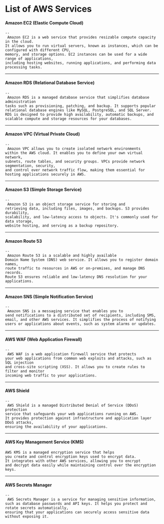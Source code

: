 # List of AWS Services


#### **Amazon EC2 (Elastic Compute Cloud)**
```
--
 Amazon EC2 is a web service that provides resizable compute capacity in the cloud. 
It allows you to run virtual servers, known as instances, which can be configured with different CPU, 
memory, and storage options. EC2 instances can be used for a wide range of applications, 
including hosting websites, running applications, and performing data processing tasks.
```
---

#### **Amazon RDS (Relational Database Service)**
```
--
 Amazon RDS is a managed database service that simplifies database administration 
tasks such as provisioning, patching, and backup. It supports popular 
relational database engines like MySQL, PostgreSQL, and SQL Server. 
RDS is designed to provide high availability, automatic backups, and 
scalable compute and storage resources for your databases.
```
---

#### **Amazon VPC (Virtual Private Cloud)**
```
--
 Amazon VPC allows you to create isolated network environments 
within the AWS cloud. It enables you to define your own virtual network, 
subnets, route tables, and security groups. VPCs provide network segmentation, security, 
and control over network traffic flow, making them essential for hosting applications securely in AWS.
```
---

#### **Amazon S3 (Simple Storage Service)**
```
--
 Amazon S3 is an object storage service for storing and 
retrieving data, including files, images, and backups. S3 provides durability, 
scalability, and low-latency access to objects. It's commonly used for data storage, 
website hosting, and serving as a backup repository.
```
---

#### **Amazon Route 53**
```
--
 Amazon Route 53 is a scalable and highly available 
Domain Name System (DNS) web service. It allows you to register domain names, 
route traffic to resources in AWS or on-premises, and manage DNS records. 
Route 53 ensures reliable and low-latency DNS resolution for your applications.
```
---

#### **Amazon SNS (Simple Notification Service)**
```
--
 Amazon SNS is a messaging service that enables you to 
send notifications to a distributed set of recipients, including SMS, 
email, and other AWS services. It simplifies the process of notifying 
users or applications about events, such as system alarms or updates.
```
---

#### **AWS WAF (Web Application Firewall)**
```
--
 AWS WAF is a web application firewall service that protects 
your web applications from common web exploits and attacks, such as SQL injection 
and cross-site scripting (XSS). It allows you to create rules to filter and monitor 
incoming web traffic to your applications.
```
---

####  **AWS Shield**
```
--
 AWS Shield is a managed Distributed Denial of Service (DDoS) protection 
service that safeguards your web applications running on AWS. 
It provides protection against infrastructure and application layer DDoS attacks, 
ensuring the availability of your applications.
```

---

#### AWS Key Management Service (KMS)
```
AWS KMS is a managed encryption service that helps 
you create and control encryption keys used to encrypt data. 
It integrates with other AWS services, allowing you to encrypt 
and decrypt data easily while maintaining control over the encryption keys.
```
---

#### AWS Secrets Manager
```
--
 AWS Secrets Manager is a service for managing sensitive information, 
such as database passwords and API keys. It helps you protect and rotate secrets automatically, 
ensuring that your applications can securely access sensitive data without exposing it.
```
